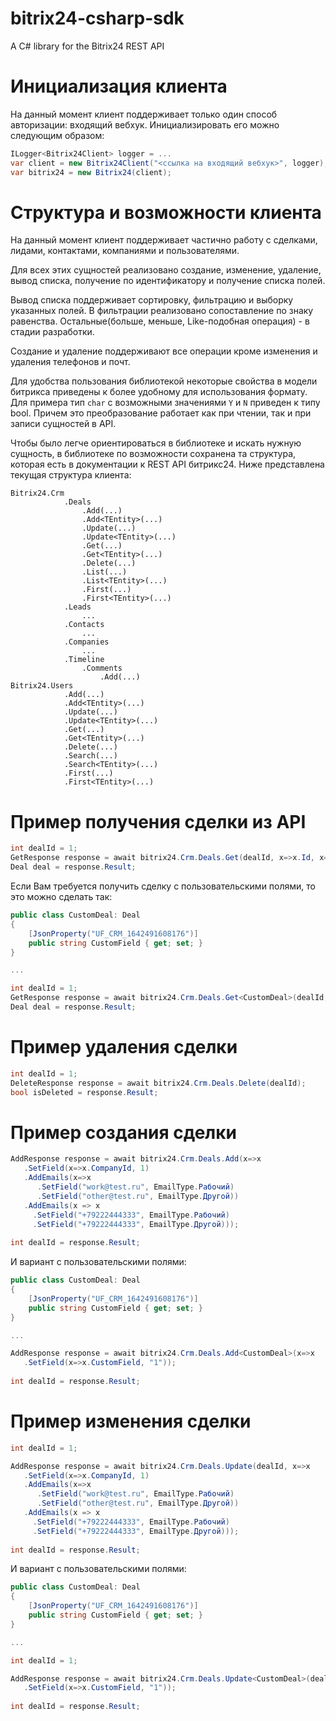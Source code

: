# bitrix24-csharp-sdk
A C# library for the Bitrix24 REST API

# Инициализация клиента
На данный момент клиент поддерживает только один способ авторизации: входящий вебхук.
Инициализировать его можно следующим образом:
```C#
ILogger<Bitrix24Client> logger = ...
var client = new Bitrix24Client("<ссылка на входящий вебхук>", logger);
var bitrix24 = new Bitrix24(client);
```

# Структура и возможности клиента
На данный момент клиент поддерживает частично работу с сделками, лидами, контактами, компаниями и пользователями.

Для всех этих сущностей реализовано создание, изменение, удаление, вывод списка, получение по идентификатору и получение списка полей.

Вывод списка поддерживает сортировку, фильтрацию и выборку указанных полей.
В фильтрации реализовано сопоставление по знаку равенства. Остальные(больше, меньше, Like-подобная операция) - в стадии разработки.

Создание и удаление поддерживают все операции кроме изменения и удаления телефонов и почт.

Для удобства пользования библиотекой некоторые свойства в модели битрикса приведены к более удобному для использования формату.
Для примера тип ```char``` с возможными значениями ```Y``` и ```N``` приведен к типу bool. 
Причем это преобразование работает как при чтении, так и при записи сущностей в API.

Чтобы было легче ориентироваться в библиотеке и искать нужную сущность, в библиотеке по возможности сохранена та структура, которая есть в документации к REST API битрикс24.
Ниже представлена текущая структура клиента:
```
Bitrix24.Crm
            .Deals
                .Add(...)
                .Add<TEntity>(...)
                .Update(...)
                .Update<TEntity>(...)
                .Get(...)
                .Get<TEntity>(...)
                .Delete(...)
                .List(...)
                .List<TEntity>(...)
                .First(...)
                .First<TEntity>(...)
            .Leads
                ...
            .Contacts
                ...
            .Companies
                ...
            .Timeline
                .Comments
                    .Add(...)
Bitrix24.Users
            .Add(...)
            .Add<TEntity>(...)
            .Update(...)
            .Update<TEntity>(...)
            .Get(...)
            .Get<TEntity>(...)
            .Delete(...)
            .Search(...)
            .Search<TEntity>(...)
            .First(...)
            .First<TEntity>(...)
```

# Пример получения сделки из API
```C#
int dealId = 1;
GetResponse response = await bitrix24.Crm.Deals.Get(dealId, x=>x.Id, x=>x.CompanyId);
Deal deal = response.Result;
```

Если Вам требуется получить сделку с пользовательскими полями, то это можно сделать так:
```C#
public class CustomDeal: Deal
{
    [JsonProperty("UF_CRM_1642491608176")]
    public string CustomField { get; set; }
}

...

int dealId = 1;
GetResponse response = await bitrix24.Crm.Deals.Get<CustomDeal>(dealId, x=>x.Id, x=>x.CustomField);
Deal deal = response.Result;
```

# Пример удаления сделки
```C#
int dealId = 1;
DeleteResponse response = await bitrix24.Crm.Deals.Delete(dealId);
bool isDeleted = response.Result;
```

# Пример создания сделки
```C#
AddResponse response = await bitrix24.Crm.Deals.Add(x=>x
   .SetField(x=>x.CompanyId, 1)
   .AddEmails(x=>x
      .SetField("work@test.ru", EmailType.Рабочий)
      .SetField("other@test.ru", EmailType.Другой))
   .AddEmails(x => x
     .SetField("+79222444333", EmailType.Рабочий)
     .SetField("+79222444333", EmailType.Другой)));
     
int dealId = response.Result;
```

И вариант с пользовательскими полями:
```C#
public class CustomDeal: Deal
{
    [JsonProperty("UF_CRM_1642491608176")]
    public string CustomField { get; set; }
}

...

AddResponse response = await bitrix24.Crm.Deals.Add<CustomDeal>(x=>x
   .SetField(x=>x.CustomField, "1"));
     
int dealId = response.Result;
```

# Пример изменения сделки
```C#
int dealId = 1;

AddResponse response = await bitrix24.Crm.Deals.Update(dealId, x=>x
   .SetField(x=>x.CompanyId, 1)
   .AddEmails(x=>x
      .SetField("work@test.ru", EmailType.Рабочий)
      .SetField("other@test.ru", EmailType.Другой))
   .AddEmails(x => x
     .SetField("+79222444333", EmailType.Рабочий)
     .SetField("+79222444333", EmailType.Другой)));
     
int dealId = response.Result;
```

И вариант с пользовательскими полями:
```C#
public class CustomDeal: Deal
{
    [JsonProperty("UF_CRM_1642491608176")]
    public string CustomField { get; set; }
}

...

int dealId = 1;

AddResponse response = await bitrix24.Crm.Deals.Update<CustomDeal>(dealId, x=>x
   .SetField(x=>x.CustomField, "1"));
     
int dealId = response.Result;
```
